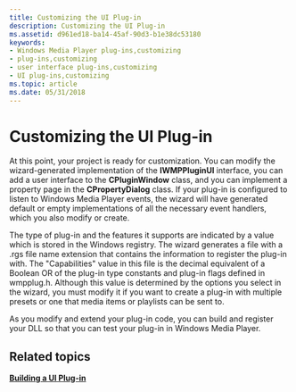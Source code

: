 ```yaml
---
title: Customizing the UI Plug-in
description: Customizing the UI Plug-in
ms.assetid: d961ed18-ba14-45af-90d3-b1e38dc53180
keywords:
- Windows Media Player plug-ins,customizing
- plug-ins,customizing
- user interface plug-ins,customizing
- UI plug-ins,customizing
ms.topic: article
ms.date: 05/31/2018
---
```


# Customizing the UI Plug-in

At this point, your project is ready for customization. You can modify the wizard-generated implementation of the **IWMPPluginUI** interface, you can add a user interface to the **CPluginWindow** class, and you can implement a property page in the **CPropertyDialog** class. If your plug-in is configured to listen to Windows Media Player events, the wizard will have generated default or empty implementations of all the necessary event handlers, which you also modify or create.

The type of plug-in and the features it supports are indicated by a value which is stored in the Windows registry. The wizard generates a file with a .rgs file name extension that contains the information to register the plug-in with. The "Capabilities" value in this file is the decimal equivalent of a Boolean OR of the plug-in type constants and plug-in flags defined in wmpplug.h. Although this value is determined by the options you select in the wizard, you must modify it if you want to create a plug-in with multiple presets or one that media items or playlists can be sent to.

As you modify and extend your plug-in code, you can build and register your DLL so that you can test your plug-in in Windows Media Player.

## Related topics

<dl> <dt>

[**Building a UI Plug-in**](building-a-ui-plug-in.md)
</dt> </dl>

 

 





